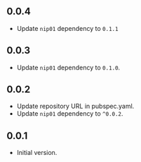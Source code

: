## 0.0.4

- Update `nip01` dependency to `0.1.1`

## 0.0.3

- Update `nip01` dependency to `0.1.0`.

## 0.0.2

- Update repository URL in pubspec.yaml.
- Update `nip01` dependency to `^0.0.2`.

## 0.0.1

- Initial version.
